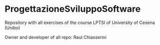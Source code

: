 # ProgettazioneSviluppoSoftware
Repository with all exercises of the course LPTSI of University of Cesena (Unibo)

Owner and developer of all repo: Raul Chiasserini
